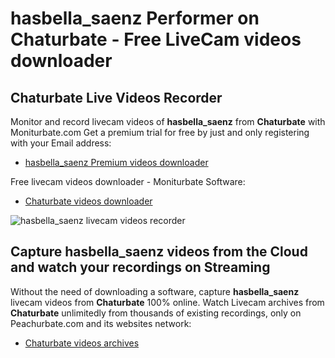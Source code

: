 # hasbella_saenz Performer on Chaturbate - Free LiveCam videos downloader

## Chaturbate Live Videos Recorder

Monitor and record livecam videos of **hasbella_saenz** from **Chaturbate** with Moniturbate.com
Get a premium trial for free by just and only registering with your Email address:
* [hasbella_saenz Premium videos downloader](https://moniturbate.com/request-demo-licence-key.html)

Free livecam videos downloader - Moniturbate Software:
* [Chaturbate videos downloader](https://moniturbate.com/moniturbate-download-software.html)

![hasbella_saenz livecam videos recorder](https://peachurnet.com/templates/moniturbate-software.png)


## Capture hasbella_saenz videos from the Cloud and watch your recordings on Streaming

Without the need of downloading a software, capture **hasbella_saenz** livecam videos from **Chaturbate** 100% online.
Watch Livecam archives from **Chaturbate** unlimitedly from thousands of existing recordings, only on Peachurbate.com and its websites network:
* [Chaturbate videos archives](https://peachurnet.com/)